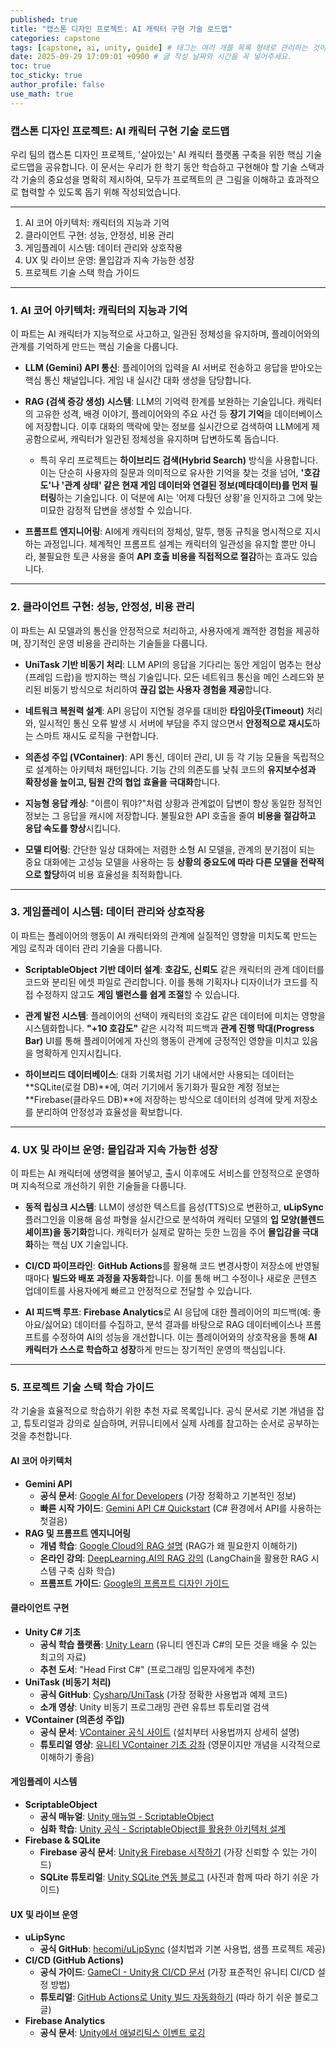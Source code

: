 ```yaml
---
published: true
title: "캡스톤 디자인 프로젝트: AI 캐릭터 구현 기술 로드맵"
categories: capstone
tags: [capstone, ai, unity, guide] # 태그는 여러 개를 목록 형태로 관리하는 것이 좋습니다.
date: 2025-09-29 17:09:01 +0900 # 글 작성 날짜와 시간을 꼭 넣어주세요.
toc: true
toc_sticky: true
author_profile: false
use_math: true 
---
```


### 캡스톤 디자인 프로젝트: AI 캐릭터 구현 기술 로드맵

우리 팀의 캡스톤 디자인 프로젝트, '살아있는' AI 캐릭터 플랫폼 구축을 위한 핵심 기술 로드맵을 공유합니다. 이 문서는 우리가 한 학기 동안 학습하고 구현해야 할 기술 스택과 각 기술의 중요성을 명확히 제시하여, 모두가 프로젝트의 큰 그림을 이해하고 효과적으로 협력할 수 있도록 돕기 위해 작성되었습니다.

-----

1.  AI 코어 아키텍처: 캐릭터의 지능과 기억
2.  클라이언트 구현: 성능, 안정성, 비용 관리
3.  게임플레이 시스템: 데이터 관리와 상호작용
4.  UX 및 라이브 운영: 몰입감과 지속 가능한 성장
5.  프로젝트 기술 스택 학습 가이드

-----

### 1\. AI 코어 아키텍처: 캐릭터의 지능과 기억

이 파트는 AI 캐릭터가 지능적으로 사고하고, 일관된 정체성을 유지하며, 플레이어와의 관계를 기억하게 만드는 핵심 기술을 다룹니다.

  * **LLM (Gemini) API 통신**: 플레이어의 입력을 AI 서버로 전송하고 응답을 받아오는 핵심 통신 채널입니다. 게임 내 실시간 대화 생성을 담당합니다.

  * **RAG (검색 증강 생성) 시스템**: LLM의 기억력 한계를 보완하는 기술입니다. 캐릭터의 고유한 성격, 배경 이야기, 플레이어와의 주요 사건 등 **장기 기억**을 데이터베이스에 저장합니다. 이후 대화의 맥락에 맞는 정보를 실시간으로 검색하여 LLM에게 제공함으로써, 캐릭터가 일관된 정체성을 유지하며 답변하도록 돕습니다.

      * 특히 우리 프로젝트는 **하이브리드 검색(Hybrid Search)** 방식을 사용합니다. 이는 단순히 사용자의 질문과 의미적으로 유사한 기억을 찾는 것을 넘어, **'호감도'나 '관계 상태' 같은 현재 게임 데이터와 연결된 정보(메타데이터)를 먼저 필터링**하는 기술입니다. 이 덕분에 AI는 '어제 다퉜던 상황'을 인지하고 그에 맞는 미묘한 감정적 답변을 생성할 수 있습니다.

  * **프롬프트 엔지니어링**: AI에게 캐릭터의 정체성, 말투, 행동 규칙을 명시적으로 지시하는 과정입니다. 체계적인 프롬프트 설계는 캐릭터의 일관성을 유지할 뿐만 아니라, 불필요한 토큰 사용을 줄여 **API 호출 비용을 직접적으로 절감**하는 효과도 있습니다.

-----

### 2\. 클라이언트 구현: 성능, 안정성, 비용 관리

이 파트는 AI 모델과의 통신을 안정적으로 처리하고, 사용자에게 쾌적한 경험을 제공하며, 장기적인 운영 비용을 관리하는 기술들을 다룹니다.

  * **UniTask 기반 비동기 처리**: LLM API의 응답을 기다리는 동안 게임이 멈추는 현상(프레임 드랍)을 방지하는 핵심 기술입니다. 모든 네트워크 통신을 메인 스레드와 분리된 비동기 방식으로 처리하여 **끊김 없는 사용자 경험을 제공**합니다.

  * **네트워크 복원력 설계**: API 응답이 지연될 경우를 대비한 **타임아웃(Timeout)** 처리와, 일시적인 통신 오류 발생 시 서버에 부담을 주지 않으면서 **안정적으로 재시도**하는 스마트 재시도 로직을 구현합니다.

  * **의존성 주입 (VContainer)**: API 통신, 데이터 관리, UI 등 각 기능 모듈을 독립적으로 설계하는 아키텍처 패턴입니다. 기능 간의 의존도를 낮춰 코드의 **유지보수성과 확장성을 높이고, 팀원 간의 협업 효율을 극대화**합니다.

  * **지능형 응답 캐싱**: "이름이 뭐야?"처럼 상황과 관계없이 답변이 항상 동일한 정적인 정보는 그 응답을 캐시에 저장합니다. 불필요한 API 호출을 줄여 **비용을 절감하고 응답 속도를 향상**시킵니다.

  * **모델 티어링**: 간단한 일상 대화에는 저렴한 소형 AI 모델을, 관계의 분기점이 되는 중요 대화에는 고성능 모델을 사용하는 등 **상황의 중요도에 따라 다른 모델을 전략적으로 할당**하여 비용 효율성을 최적화합니다.

-----

### 3\. 게임플레이 시스템: 데이터 관리와 상호작용

이 파트는 플레이어의 행동이 AI 캐릭터와의 관계에 실질적인 영향을 미치도록 만드는 게임 로직과 데이터 관리 기술을 다룹니다.

  * **ScriptableObject 기반 데이터 설계**: **호감도, 신뢰도** 같은 캐릭터의 관계 데이터를 코드와 분리된 에셋 파일로 관리합니다. 이를 통해 기획자나 디자이너가 코드를 직접 수정하지 않고도 **게임 밸런스를 쉽게 조절**할 수 있습니다.

  * **관계 발전 시스템**: 플레이어의 선택이 캐릭터의 호감도 같은 데이터에 미치는 영향을 시스템화합니다. **"+10 호감도"** 같은 시각적 피드백과 **관계 진행 막대(Progress Bar)** UI를 통해 플레이어에게 자신의 행동이 관계에 긍정적인 영향을 미치고 있음을 명확하게 인지시킵니다.

  * **하이브리드 데이터베이스**: 대화 기록처럼 기기 내에서만 사용되는 데이터는 \*\*SQLite(로컬 DB)\*\*에, 여러 기기에서 동기화가 필요한 계정 정보는 \*\*Firebase(클라우드 DB)\*\*에 저장하는 방식으로 데이터의 성격에 맞게 저장소를 분리하여 안정성과 효율성을 확보합니다.

-----

### 4\. UX 및 라이브 운영: 몰입감과 지속 가능한 성장

이 파트는 AI 캐릭터에 생명력을 불어넣고, 출시 이후에도 서비스를 안정적으로 운영하며 지속적으로 개선하기 위한 기술들을 다룹니다.

  * **동적 립싱크 시스템**: LLM이 생성한 텍스트를 음성(TTS)으로 변환하고, **uLipSync** 플러그인을 이용해 음성 파형을 실시간으로 분석하여 캐릭터 모델의 **입 모양(블렌드 셰이프)을 동기화**합니다. 캐릭터가 실제로 말하는 듯한 느낌을 주어 **몰입감을 극대화**하는 핵심 UX 기술입니다.

  * **CI/CD 파이프라인**: **GitHub Actions**를 활용해 코드 변경사항이 저장소에 반영될 때마다 **빌드와 배포 과정을 자동화**합니다. 이를 통해 버그 수정이나 새로운 콘텐츠 업데이트를 사용자에게 빠르고 안정적으로 전달할 수 있습니다.

  * **AI 피드백 루프**: **Firebase Analytics**로 AI 응답에 대한 플레이어의 피드백(예: 좋아요/싫어요) 데이터를 수집하고, 분석 결과를 바탕으로 RAG 데이터베이스나 프롬프트를 수정하여 AI의 성능을 개선합니다. 이는 플레이어와의 상호작용을 통해 **AI 캐릭터가 스스로 학습하고 성장**하게 만드는 장기적인 운영의 핵심입니다.

-----

### 5\. 프로젝트 기술 스택 학습 가이드

각 기술을 효율적으로 학습하기 위한 추천 자료 목록입니다. 공식 문서로 기본 개념을 잡고, 튜토리얼과 강의로 실습하며, 커뮤니티에서 실제 사례를 참고하는 순서로 공부하는 것을 추천합니다.

#### **AI 코어 아키텍처**

  * **Gemini API**
      * **공식 문서**: [Google AI for Developers](https://ai.google.dev/docs) (가장 정확하고 기본적인 정보)
      * **빠른 시작 가이드**: [Gemini API C\# Quickstart](https://www.google.com/search?q=https://ai.google.dev/docs/csharp_quickstart) (C\# 환경에서 API를 사용하는 첫걸음)
  * **RAG 및 프롬프트 엔지니어링**
      * **개념 학습**: [Google Cloud의 RAG 설명](https://cloud.google.com/use-cases/retrieval-augmented-generation?hl=ko) (RAG가 왜 필요한지 이해하기)
      * **온라인 강의**: [DeepLearning.AI의 RAG 강의](https://www.deeplearning.ai/short-courses/langchain-for-llm-application-development/) (LangChain을 활용한 RAG 시스템 구축 심화 학습)
      * **프롬프트 가이드**: [Google의 프롬프트 디자인 가이드](https://www.google.com/search?q=https://cloud.google.com/vertex-ai/docs/generative-ai/learn/prompt-design)

#### **클라이언트 구현**

  * **Unity C\# 기초**
      * **공식 학습 플랫폼**: [Unity Learn](https://learn.unity.com/) (유니티 엔진과 C\#의 모든 것을 배울 수 있는 최고의 자료)
      * **추천 도서**: "Head First C\#" (프로그래밍 입문자에게 추천)
  * **UniTask (비동기 처리)**
      * **공식 GitHub**: [Cysharp/UniTask](https://github.com/Cysharp/UniTask) (가장 정확한 사용법과 예제 코드)
      * **소개 영상**: Unity 비동기 프로그래밍 관련 유튜브 튜토리얼 검색
  * **VContainer (의존성 주입)**
      * **공식 문서**: [VContainer 공식 사이트](https://vcontainer.hadashikick.jp/) (설치부터 사용법까지 상세히 설명)
      * **튜토리얼 영상**: [유니티 VContainer 기초 강좌](https://www.youtube.com/watch?v=17U3bLkFgEU) (영문이지만 개념을 시각적으로 이해하기 좋음)

#### **게임플레이 시스템**

  * **ScriptableObject**
      * **공식 매뉴얼**: [Unity 매뉴얼 - ScriptableObject](https://docs.unity3d.com/kr/current/Manual/class-ScriptableObject.html)
      * **심화 학습**: [Unity 공식 - ScriptableObject를 활용한 아키텍처 설계](https://unity.com/how-to/architect-game-code-scriptable-objects)
  * **Firebase & SQLite**
      * **Firebase 공식 문서**: [Unity용 Firebase 시작하기](https://firebase.google.com/docs/unity/setup?hl=ko) (가장 신뢰할 수 있는 가이드)
      * **SQLite 튜토리얼**: [Unity SQLite 연동 블로그](https://wergia.tistory.com/177) (사진과 함께 따라 하기 쉬운 가이드)

#### **UX 및 라이브 운영**

  * **uLipSync**
      * **공식 GitHub**: [hecomi/uLipSync](https://github.com/hecomi/uLipSync) (설치법과 기본 사용법, 샘플 프로젝트 제공)
  * **CI/CD (GitHub Actions)**
      * **공식 가이드**: [GameCI - Unity용 CI/CD 문서](https://game.ci/docs/) (가장 표준적인 유니티 CI/CD 설정 방법)
      * **튜토리얼**: [GitHub Actions로 Unity 빌드 자동화하기](https://dev.to/virtualmaker/automating-unity-builds-with-github-actions-1inf) (따라 하기 쉬운 블로그 글)
  * **Firebase Analytics**
      * **공식 문서**: [Unity에서 애널리틱스 이벤트 로깅](https://firebase.google.com/docs/analytics/unity/events?hl=ko)